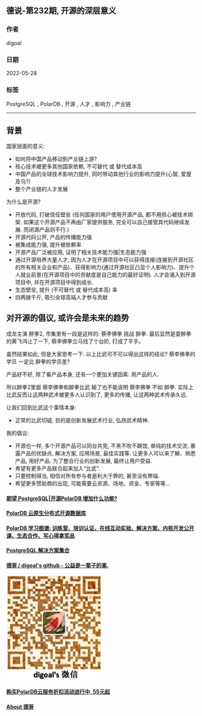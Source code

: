 ## 德说-第232期, 开源的深层意义    
                                                  
### 作者                                                  
digoal                                                  
                                                  
### 日期                                                  
2022-05-28                                       
                                                  
### 标签                                                  
PostgreSQL , PolarDB , 开源 , 人才 , 影响力 , 产业链                                    
                                                  
----                                    
                                                  
## 背景     
国家层面的意义:   
- 如何将中国产品移动到产业链上游?   
- 核心技术被更多其他国家依赖, 不可替代 或 替代成本高  
- 中国产品的全球技术影响力提升, 同时带动其他行业的影响力提升(心智, 爱屋及乌?)  
- 整个产业链的人才发展
  
为什么是开源?  
- 开放代码, 打破信任壁垒 (任何国家的用户使用开源产品, 都不用担心被技术绑架. 如果这个开源产品不再由厂家提供服务, 完全可以自己接管其代码继续发展. 而闭源产品则不行.)  
- 开源代码公开, 产品的传播能力强  
- 被集成能力强, 提升被依赖率  
- 开源产品广泛被应用, 证明了相关技术能力强|生态能力强
- 通过开源培养大量人才, 因为人才在开源项目中可以获得连接(连接到开源社区的所有相关企业和产品)、获得影响力(通过开源社区凸显个人影响力)、提升个人就业前景(在开源项目中的贡献度是自己能力的最好证明). 人才会涌入到开源项目中, 并在开源项目中得到成长.  
- 生态壁垒, 提升 (不可替代 或 替代成本高) 率  
- 四两拨千斤, 吸引全球高端人才参与贡献  
    
## 对开源的倡议, 或许会是未来的趋势
成龙主演 醉拳2, 市集里有一段是这样的: 蔡李佛拳 挑战 醉拳.  最后显然是耍醉拳的黄飞鸿让了一下, 蔡李佛拳立马找了个台阶, 打成了平手。
  
虽然结果如此, 但是大家思考一下: 以上比武可不可以得出这样的结论? 蔡李佛拳的学员 一定比 醉拳的学员差?
  
产品好不好, 除了看产品本身, 还有一个更加关键因素: 用产品的人.
  
所以醉拳2里面 蔡李佛拳和醉拳比武 输了也不能说明 蔡李佛拳 不如 醉拳.   实际上比武反而让这两种武术被更多人认识到了, 更多的传播, 让这两种武术传承久远.
  
让我们回到比武这个事情本身:
- 正常的比武切磋, 目的是创新发展武术行业, 弘扬武术精神.
  
我的倡议:
- 开源也一样, 多个开源产品可以同台共竞, 不黑不吹不踢馆, 单纯的技术交流, 暴露产品的优缺点, 解决方案, 应用场景, 最佳实践等. 让更多人可以来了解、熟悉产品, 用好产品. 为了整合行业的创新发展, 最终让用户受益.
- 希望有更多产品联合起来加入“比武”.
- 只要控制得当, 相信对所有参与者是利大于弊的, 甚至没有弊端.
- 希望更多赞助商的出现, 可能需要云资源、场地、资金、专家等等...
  
  
  
#### [期望 PostgreSQL|开源PolarDB 增加什么功能?](https://github.com/digoal/blog/issues/76 "269ac3d1c492e938c0191101c7238216")
  
  
#### [PolarDB 云原生分布式开源数据库](https://github.com/ApsaraDB "57258f76c37864c6e6d23383d05714ea")
  
  
#### [PolarDB 学习图谱: 训练营、培训认证、在线互动实验、解决方案、内核开发公开课、生态合作、写心得拿奖品](https://www.aliyun.com/database/openpolardb/activity "8642f60e04ed0c814bf9cb9677976bd4")
  
  
#### [PostgreSQL 解决方案集合](../201706/20170601_02.md "40cff096e9ed7122c512b35d8561d9c8")
  
  
#### [德哥 / digoal's github - 公益是一辈子的事.](https://github.com/digoal/blog/blob/master/README.md "22709685feb7cab07d30f30387f0a9ae")
  
  
![digoal's wechat](../pic/digoal_weixin.jpg "f7ad92eeba24523fd47a6e1a0e691b59")
  
  
#### [购买PolarDB云服务折扣活动进行中, 55元起](https://www.aliyun.com/activity/new/polardb-yunparter?userCode=bsb3t4al "e0495c413bedacabb75ff1e880be465a")
  
  
#### [About 德哥](https://github.com/digoal/blog/blob/master/me/readme.md "a37735981e7704886ffd590565582dd0")
  
